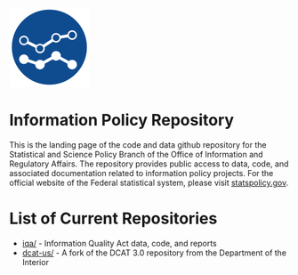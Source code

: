 ![logo for statspolicy](images/statspolicy.png)
# Information Policy Repository
This is the landing page of the code and data github repository for the Statistical and Science Policy Branch of the Office of Information and Regulatory Affairs. The repository provides public access to data, code, and associated documentation related to information policy projects. For the official website of the Federal statistical system, please visit [statspolicy.gov](https://www.statspolicy.gov).

# List of Current Repositories
* [iqa/](https://github.com/infopolicy/iqa/) - Information Quality Act data, code, and reports
* [dcat-us/](https://github.com/infopolicy/dcat-us/) - A fork of the DCAT 3.0 repository from the Department of the Interior


